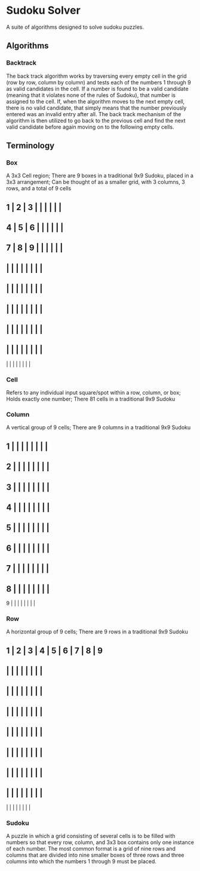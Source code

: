 # Sudoku Solver
A suite of algorithms designed to solve sudoku puzzles.

## Algorithms

### Backtrack
The back track algorithm works by traversing every empty cell in the grid (row by row, column by column) and tests each of the numbers 1 through 9 as valid candidates in the cell. If a number is found to be a valid candidate (meaning that it violates none of the rules of Sudoku), that number is assigned to the cell.
If, when the algorithm moves to the next empty cell, there is no valid candidate, that simply means that the number previously entered was an invalid entry after all. The back track mechanism of the algorithm is then utilized to go back to the previous cell and find the next valid candidate before again moving on to the following empty cells.

## Terminology

### Box
A 3x3 Cell region; There are 9 boxes in a traditional 9x9 Sudoku, placed in a 3x3 arrangement; Can be thought of as a smaller grid, with 3 columns, 3 rows, and a total of 9 cells

 1 | 2 | 3 |   |   |   |   |   | 
-----------------------------------
 4 | 5 | 6 |   |   |   |   |   |
-----------------------------------
 7 | 8 | 9 |   |   |   |   |   |
-----------------------------------
   |   |   |   |   |   |   |   |
-----------------------------------
   |   |   |   |   |   |   |   |
-----------------------------------
   |   |   |   |   |   |   |   |
-----------------------------------
   |   |   |   |   |   |   |   |
-----------------------------------
   |   |   |   |   |   |   |   |
-----------------------------------
   |   |   |   |   |   |   |   |

### Cell
Refers to any individual input square/spot within a row, column, or box; Holds exactly one number; There 81 cells in a traditional 9x9 Sudoku

### Column
A vertical group of 9 cells; There are 9 columns in a traditional 9x9 Sudoku

 1 |   |   |   |   |   |   |   | 
-----------------------------------
 2 |   |   |   |   |   |   |   |
-----------------------------------
 3 |   |   |   |   |   |   |   |
-----------------------------------
 4 |   |   |   |   |   |   |   |
-----------------------------------
 5 |   |   |   |   |   |   |   |
-----------------------------------
 6 |   |   |   |   |   |   |   |
-----------------------------------
 7 |   |   |   |   |   |   |   |
-----------------------------------
 8 |   |   |   |   |   |   |   |
-----------------------------------
 9 |   |   |   |   |   |   |   |

### Row
A horizontal group of 9 cells; There are 9 rows in a traditional 9x9 Sudoku

 1 | 2 | 3 | 4 | 5 | 6 | 7 | 8 | 9
-----------------------------------
   |   |   |   |   |   |   |   |
-----------------------------------
   |   |   |   |   |   |   |   |
-----------------------------------
   |   |   |   |   |   |   |   |
-----------------------------------
   |   |   |   |   |   |   |   |
-----------------------------------
   |   |   |   |   |   |   |   |
-----------------------------------
   |   |   |   |   |   |   |   |
-----------------------------------
   |   |   |   |   |   |   |   |
-----------------------------------
   |   |   |   |   |   |   |   |

### Sudoku
A puzzle in which a grid consisting of several cells is to be filled with numbers so that every row, column, and 3x3 box contains only one instance of each number. The most common format is a grid of nine rows and columns that are divided into nine smaller boxes of three rows and three columns into which the numbers 1 through 9 must be placed.
